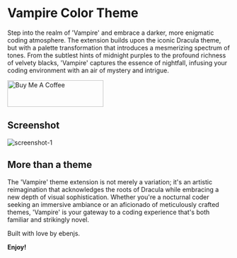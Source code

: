 # Vampire Color Theme 

Step into the realm of 'Vampire' and embrace a darker, more enigmatic coding atmosphere. The extension builds upon the iconic Dracula theme, but with a palette transformation that introduces a mesmerizing spectrum of tones. From the subtlest hints of midnight purples to the profound richness of velvety blacks, 'Vampire' captures the essence of nightfall, infusing your coding environment with an air of mystery and intrigue.

<a href="https://www.buymeacoffee.com/ebenjs" target="_blank"><img src="https://cdn.buymeacoffee.com/buttons/v2/default-violet.png" alt="Buy Me A Coffee" style="height: 60px !important;width: 217px !important;" ></a>

## Screenshot

<img src="screenshots/shoot-1.png" alt="screenshot-1" />

## More than a theme

The 'Vampire' theme extension is not merely a variation; it's an artistic reimagination that acknowledges the roots of Dracula while embracing a new depth of visual sophistication. Whether you're a nocturnal coder seeking an immersive ambiance or an aficionado of meticulously crafted themes, 'Vampire' is your gateway to a coding experience that's both familiar and strikingly novel.

Built with love by ebenjs.

**Enjoy!**
